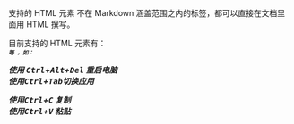 支持的 HTML 元素
不在 Markdown 涵盖范围之内的标签，都可以直接在文档里面用 HTML 撰写。

目前支持的 HTML 元素有：<kbd> <b> <i> <em> <sup> <sub> <br>等 ，如：


  
使用 <kbd>Ctrl</kbd>+<kbd>Alt</kbd>+<kbd>Del</kbd> 重启电脑  
使用<kbd>Ctrl</kbd>+<kbd>Tab</kbd>切换应用  


使用<kbd>Ctrl</kbd>+<kbd>C</kbd> 复制  
使用<kbd>Ctrl</kbd>+<kbd>V</kbd> 粘贴